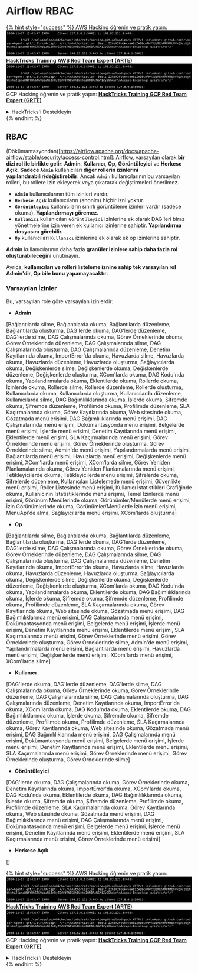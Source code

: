 # Airflow RBAC

{% hint style="success" %}
AWS Hacking öğrenin ve pratik yapın:<img src="../../.gitbook/assets/image (1).png" alt="" data-size="line">[**HackTricks Training AWS Red Team Expert (ARTE)**](https://training.hacktricks.xyz/courses/arte)<img src="../../.gitbook/assets/image (1).png" alt="" data-size="line">\
GCP Hacking öğrenin ve pratik yapın: <img src="../../.gitbook/assets/image (2).png" alt="" data-size="line">[**HackTricks Training GCP Red Team Expert (GRTE)**<img src="../../.gitbook/assets/image (2).png" alt="" data-size="line">](https://training.hacktricks.xyz/courses/grte)

<details>

<summary>HackTricks'i Destekleyin</summary>

* [**abonelik planlarını**](https://github.com/sponsors/carlospolop) kontrol edin!
* **💬 [**Discord grubuna**](https://discord.gg/hRep4RUj7f) veya [**telegram grubuna**](https://t.me/peass) katılın ya da **Twitter**'da **bizi takip edin** 🐦 [**@hacktricks\_live**](https://twitter.com/hacktricks\_live)**.**
* **Hacking ipuçlarını paylaşmak için** [**HackTricks**](https://github.com/carlospolop/hacktricks) ve [**HackTricks Cloud**](https://github.com/carlospolop/hacktricks-cloud) github reposuna PR gönderin.

</details>
{% endhint %}

## RBAC

(Dökümantasyondan)\[https://airflow.apache.org/docs/apache-airflow/stable/security/access-control.html]: Airflow, varsayılan olarak **bir dizi rol ile birlikte gelir**: **Admin**, **Kullanıcı**, **Op**, **Görüntüleyici** ve **Herkese Açık**. **Sadece `Admin`** kullanıcıları **diğer rollerin izinlerini yapılandırabilir/değiştirebilir**. Ancak `Admin` kullanıcılarının bu varsayılan rolleri, bu rollere izin ekleyerek veya çıkararak değiştirmeleri önerilmez.

* **`Admin`** kullanıcılarının tüm izinleri vardır.
* **`Herkese Açık`** kullanıcıların (anonim) hiçbir izni yoktur.
* **`Görüntüleyici`** kullanıcıların sınırlı görüntüleme izinleri vardır (sadece okuma). **Yapılandırmayı göremez.**
* **`Kullanıcı`** kullanıcıları `Görüntüleyici` izinlerine ek olarak DAG'leri biraz yönetmelerine izin veren ek kullanıcı izinlerine sahiptir. **Yapılandırma dosyasını görebilir.**
* **`Op`** kullanıcıları `Kullanıcı` izinlerine ek olarak ek op izinlerine sahiptir.

**Admin** kullanıcılarının daha fazla **granüler izinlere sahip daha fazla rol oluşturabileceğini** unutmayın.

Ayrıca, **kullanıcıları ve rolleri listeleme iznine sahip tek varsayılan rol Admin'dir, Op bile bunu yapamayacaktır.**

### Varsayılan İzinler

Bu, varsayılan role göre varsayılan izinlerdir:

* **Admin**

\[Bağlantılarda silme, Bağlantılarda okuma, Bağlantılarda düzenleme, Bağlantılarda oluşturma, DAG'lerde okuma, DAG'lerde düzenleme, DAG'lerde silme, DAG Çalışmalarında okuma, Görev Örneklerinde okuma, Görev Örneklerinde düzenleme, DAG Çalışmalarında silme, DAG Çalışmalarında oluşturma, DAG Çalışmalarında düzenleme, Denetim Kayıtlarında okuma, ImportError'da okuma, Havuzlarda silme, Havuzlarda okuma, Havuzlarda düzenleme, Havuzlarda oluşturma, Sağlayıcılarda okuma, Değişkenlerde silme, Değişkenlerde okuma, Değişkenlerde düzenleme, Değişkenlerde oluşturma, XCom'larda okuma, DAG Kodu'nda okuma, Yapılandırmalarda okuma, Eklentilerde okuma, Rollerde okuma, İzinlerde okuma, Rollerde silme, Rollerde düzenleme, Rollerde oluşturma, Kullanıcılarda okuma, Kullanıcılarda oluşturma, Kullanıcılarda düzenleme, Kullanıcılarda silme, DAG Bağımlılıklarında okuma, İşlerde okuma, Şifremde okuma, Şifremde düzenleme, Profilimde okuma, Profilimde düzenleme, SLA Kaçırmalarında okuma, Görev Kayıtlarında okuma, Web sitesinde okuma, Gözatmada menü erişimi, DAG Bağımlılıklarında menü erişimi, DAG Çalışmalarında menü erişimi, Dokümantasyonda menü erişimi, Belgelerde menü erişimi, İşlerde menü erişimi, Denetim Kayıtlarında menü erişimi, Eklentilerde menü erişimi, SLA Kaçırmalarında menü erişimi, Görev Örneklerinde menü erişimi, Görev Örneklerinde oluşturma, Görev Örneklerinde silme, Admin'de menü erişimi, Yapılandırmalarda menü erişimi, Bağlantılarda menü erişimi, Havuzlarda menü erişimi, Değişkenlerde menü erişimi, XCom'larda menü erişimi, XCom'larda silme, Görev Yeniden Planlamalarında okuma, Görev Yeniden Planlamalarında menü erişimi, Tetikleyicilerde okuma, Tetikleyicilerde menü erişimi, Şifrelerde okuma, Şifrelerde düzenleme, Kullanıcıları Listelemede menü erişimi, Güvenlikte menü erişimi, Roller Listesinde menü erişimi, Kullanıcı İstatistikleri Grafiğinde okuma, Kullanıcının İstatistiklerinde menü erişimi, Temel İzinlerde menü erişimi, Görünüm Menülerinde okuma, Görünümler/Menülerde menü erişimi, İzin Görünümlerinde okuma, Görünümler/Menülerde İzin menü erişimi, MenuApi'de alma, Sağlayıcılarda menü erişimi, XCom'larda oluşturma]

* **Op**

\[Bağlantılarda silme, Bağlantılarda okuma, Bağlantılarda düzenleme, Bağlantılarda oluşturma, DAG'lerde okuma, DAG'lerde düzenleme, DAG'lerde silme, DAG Çalışmalarında okuma, Görev Örneklerinde okuma, Görev Örneklerinde düzenleme, DAG Çalışmalarında silme, DAG Çalışmalarında oluşturma, DAG Çalışmalarında düzenleme, Denetim Kayıtlarında okuma, ImportError'da okuma, Havuzlarda silme, Havuzlarda okuma, Havuzlarda düzenleme, Havuzlarda oluşturma, Sağlayıcılarda okuma, Değişkenlerde silme, Değişkenlerde okuma, Değişkenlerde düzenleme, Değişkenlerde oluşturma, XCom'larda okuma, DAG Kodu'nda okuma, Yapılandırmalarda okuma, Eklentilerde okuma, DAG Bağımlılıklarında okuma, İşlerde okuma, Şifremde okuma, Şifremde düzenleme, Profilimde okuma, Profilimde düzenleme, SLA Kaçırmalarında okuma, Görev Kayıtlarında okuma, Web sitesinde okuma, Gözatmada menü erişimi, DAG Bağımlılıklarında menü erişimi, DAG Çalışmalarında menü erişimi, Dokümantasyonda menü erişimi, Belgelerde menü erişimi, İşlerde menü erişimi, Denetim Kayıtlarında menü erişimi, Eklentilerde menü erişimi, SLA Kaçırmalarında menü erişimi, Görev Örneklerinde menü erişimi, Görev Örneklerinde oluşturma, Görev Örneklerinde silme, Admin'de menü erişimi, Yapılandırmalarda menü erişimi, Bağlantılarda menü erişimi, Havuzlarda menü erişimi, Değişkenlerde menü erişimi, XCom'larda menü erişimi, XCom'larda silme]

* **Kullanıcı**

\[DAG'lerde okuma, DAG'lerde düzenleme, DAG'lerde silme, DAG Çalışmalarında okuma, Görev Örneklerinde okuma, Görev Örneklerinde düzenleme, DAG Çalışmalarında silme, DAG Çalışmalarında oluşturma, DAG Çalışmalarında düzenleme, Denetim Kayıtlarında okuma, ImportError'da okuma, XCom'larda okuma, DAG Kodu'nda okuma, Eklentilerde okuma, DAG Bağımlılıklarında okuma, İşlerde okuma, Şifremde okuma, Şifremde düzenleme, Profilimde okuma, Profilimde düzenleme, SLA Kaçırmalarında okuma, Görev Kayıtlarında okuma, Web sitesinde okuma, Gözatmada menü erişimi, DAG Bağımlılıklarında menü erişimi, DAG Çalışmalarında menü erişimi, Dokümantasyonda menü erişimi, Belgelerde menü erişimi, İşlerde menü erişimi, Denetim Kayıtlarında menü erişimi, Eklentilerde menü erişimi, SLA Kaçırmalarında menü erişimi, Görev Örneklerinde menü erişimi, Görev Örneklerinde oluşturma, Görev Örneklerinde silme]

* **Görüntüleyici**

\[DAG'lerde okuma, DAG Çalışmalarında okuma, Görev Örneklerinde okuma, Denetim Kayıtlarında okuma, ImportError'da okuma, XCom'larda okuma, DAG Kodu'nda okuma, Eklentilerde okuma, DAG Bağımlılıklarında okuma, İşlerde okuma, Şifremde okuma, Şifremde düzenleme, Profilimde okuma, Profilimde düzenleme, SLA Kaçırmalarında okuma, Görev Kayıtlarında okuma, Web sitesinde okuma, Gözatmada menü erişimi, DAG Bağımlılıklarında menü erişimi, DAG Çalışmalarında menü erişimi, Dokümantasyonda menü erişimi, Belgelerde menü erişimi, İşlerde menü erişimi, Denetim Kayıtlarında menü erişimi, Eklentilerde menü erişimi, SLA Kaçırmalarında menü erişimi, Görev Örneklerinde menü erişimi]

* **Herkese Açık**

\[]

{% hint style="success" %}
AWS Hacking öğrenin ve pratik yapın:<img src="../../.gitbook/assets/image (1).png" alt="" data-size="line">[**HackTricks Training AWS Red Team Expert (ARTE)**](https://training.hacktricks.xyz/courses/arte)<img src="../../.gitbook/assets/image (1).png" alt="" data-size="line">\
GCP Hacking öğrenin ve pratik yapın: <img src="../../.gitbook/assets/image (2).png" alt="" data-size="line">[**HackTricks Training GCP Red Team Expert (GRTE)**<img src="../../.gitbook/assets/image (2).png" alt="" data-size="line">](https://training.hacktricks.xyz/courses/grte)

<details>

<summary>HackTricks'i Destekleyin</summary>

* [**abonelik planlarını**](https://github.com/sponsors/carlospolop) kontrol edin!
* **💬 [**Discord grubuna**](https://discord.gg/hRep4RUj7f) veya [**telegram grubuna**](https://t.me/peass) katılın ya da **Twitter**'da **bizi takip edin** 🐦 [**@hacktricks\_live**](https://twitter.com/hacktricks\_live)**.**
* **Hacking ipuçlarını paylaşmak için** [**HackTricks**](https://github.com/carlospolop/hacktricks) ve [**HackTricks Cloud**](https://github.com/carlospolop/hacktricks-cloud) github reposuna PR gönderin.

</details>
{% endhint %}

